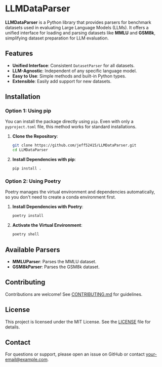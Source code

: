 
# LLMDataParser

**LLMDataParser** is a Python library that provides parsers for benchmark datasets used in evaluating Large Language Models (LLMs). It offers a unified interface for loading and parsing datasets like **MMLU** and **GSM8k**, simplifying dataset preparation for LLM evaluation.

## Features

- **Unified Interface**: Consistent `DatasetParser` for all datasets.
- **LLM-Agnostic**: Independent of any specific language model.
- **Easy to Use**: Simple methods and built-in Python types.
- **Extensible**: Easily add support for new datasets.

## Installation

### Option 1: Using pip

You can install the package directly using `pip`. Even with only a `pyproject.toml` file, this method works for standard installations.

1. **Clone the Repository**:

    ```bash
    git clone https://github.com/jeff52415/LLMDataParser.git
    cd LLMDataParser
    ```

2. **Install Dependencies with pip**:

    ```bash
    pip install .
    ```

### Option 2: Using Poetry

Poetry manages the virtual environment and dependencies automatically, so you don't need to create a conda environment first.

1. **Install Dependencies with Poetry**:

    ```bash
    poetry install
    ```

2. **Activate the Virtual Environment**:

    ```bash
    poetry shell
    ```


## Available Parsers

- **MMLUParser**: Parses the MMLU dataset.
- **GSM8kParser**: Parses the GSM8k dataset.

## Contributing

Contributions are welcome! See [CONTRIBUTING.md](CONTRIBUTING.md) for guidelines.

## License

This project is licensed under the MIT License. See the [LICENSE](LICENSE) file for details.

## Contact

For questions or support, please open an issue on GitHub or contact [your-email@example.com](mailto:your-email@example.com).
